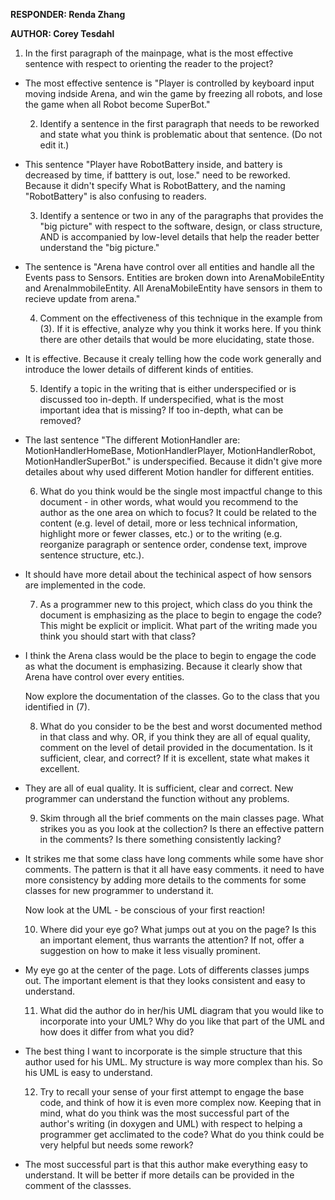 **RESPONDER: Renda Zhang**

**AUTHOR: Corey Tesdahl**

  1. In the first paragraph of the mainpage, what is the most effective sentence with respect to orienting the reader to the project?

- The most effective sentence is "Player is controlled by keyboard input moving indside Arena, and win the game by freezing all robots, and lose the game when all Robot become SuperBot."

  2. Identify a sentence in the first paragraph that needs to be reworked and state what you think is problematic about that sentence. (Do not edit it.)

- This sentence "Player have RobotBattery inside, and battery is decreased by time, if batttery is out, lose." need to be reworked. Because it didn't specify What is RobotBattery, and the naming "RobotBattery" is also confusing to readers.

  3. Identify a sentence or two in any of the paragraphs that provides the "big picture" with respect to the software, design, or class structure, AND is accompanied by low-level details that help the reader better understand the "big picture."

- The sentence is "Arena have control over all entities and handle all the Events pass to Sensors. Entities are broken down into ArenaMobileEntity and ArenaImmobileEntity. All ArenaMobileEntity have sensors in them to recieve update from arena."

  4. Comment on the effectiveness of this technique in the example from (3). If it is effective, analyze why you think it works here. If you think there are other details that would be more elucidating, state those.

- It is effective. Because it crealy telling how the code work generally and introduce the lower details of different kinds of entities.

  5. Identify a topic in the writing that is either underspecified or is discussed too in-depth. If underspecified, what is the most important idea that is missing? If too in-depth, what can be removed?

- The last sentence "The different MotionHandler are: MotionHandlerHomeBase, MotionHandlerPlayer, MotionHandlerRobot, MotionHandlerSuperBot." is underspecified. Because it didn't give more detailes about why used different Motion handler for different entities.

  6. What do you think would be the single most impactful change to this document - in other words, what would you recommend to the author as the one area on which to focus? It could be related to the content (e.g. level of detail, more or less technical information, highlight more or fewer classes, etc.) or to the writing (e.g. reorganize paragraph or sentence order, condense text, improve sentence structure, etc.).

- It should have more detail about the techinical aspect of how sensors are implemented in the code.

  7. As a programmer new to this project, which class do you think the document is emphasizing as the place to begin to engage the code? This might be explicit or implicit. What part of the writing made you think you should start with that class?

- I think the Arena class would be the place to begin to engage the code as what the document is emphasizing. Because it clearly show that Arena have control over every entities.

  Now explore the documentation of the classes. Go to the class that you identified in (7).

  8. What do you consider to be the best and worst documented method in that class and why. OR, if you think they are all of equal quality, comment on the level of detail provided in the documentation. Is it sufficient, clear, and correct? If it is excellent, state what makes it excellent.

- They are all of eual quality. It is sufficient, clear and correct. New programmer can understand the function without any problems. 

  9. Skim through all the brief comments on the main classes page. What strikes you as you look at the collection? Is there an effective pattern in the comments? Is there something consistently lacking?

- It strikes me that some class have long comments while some have shor comments. The pattern is that it all have easy comments. it need to have more consistency by adding more details to the comments for some classes for new programmer to understand it.

  Now look at the UML - be conscious of your first reaction!

  10. Where did your eye go? What jumps out at you on the page? Is this an important element, thus warrants the attention? If not, offer a suggestion on how to make it less visually prominent.

- My eye go at the center of the page. Lots of differents classes jumps out. The important element is that they looks consistent and easy to understand.

  11. What did the author do in her/his UML diagram that you would like to incorporate into your UML? Why do you like that part of the UML and how does it differ from what you did?

- The best thing I want to incorporate is the simple structure that this author used for his UML. My structure is way more complex than his. So his UML is easy to understand.

  12. Try to recall your sense of your first attempt to engage the base code, and think of how it is even more complex now. Keeping that in mind, what do you think was the most successful part of the author's writing (in doxygen and UML) with respect to helping a programmer get acclimated to the code? What do you think could be very helpful but needs some rework?

- The most successful part is that this author make everything easy to understand. It will be better if more details can be provided in the comment of the classses.
